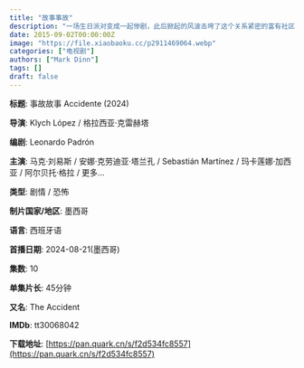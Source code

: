 ```yaml
---
title: "故事事故"
description: "一场生日派对变成一起惨剧，此后掀起的风波击垮了这个关系紧密的富有社区，让家庭、友谊和人心都变得支离破碎。"
date: 2015-09-02T00:00:00Z
image: "https://file.xiaobaoku.cc/p2911469064.webp"
categories: ["电视剧"]
authors: ["Mark Dinn"]
tags: []
draft: false
---
```


**标题**: 事故故事 Accidente (2024)

**导演**: Klych López / 格拉西亚·克雷赫塔  

**编剧**: Leonardo Padrón  

**主演**: 马克·刘易斯 / 安娜·克劳迪亚·塔兰孔 / Sebastián Martínez / 玛卡莲娜·加西亚 / 阿尔贝托·格拉 / 更多...

**类型**: 剧情 / 恐怖  

**制片国家/地区**: 墨西哥  

**语言**: 西班牙语  

**首播日期**: 2024-08-21(墨西哥)  

**集数**: 10  

**单集片长**: 45分钟  

**又名**: The Accident  

**IMDb**: tt30068042  

**下载地址**: [https://pan.quark.cn/s/f2d534fc8557](https://pan.quark.cn/s/f2d534fc8557)

